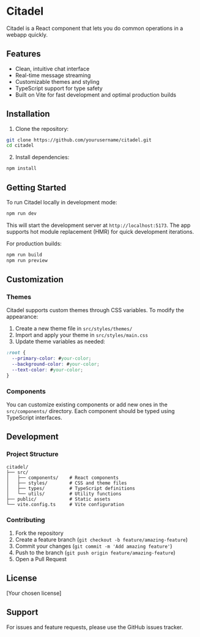 # Citadel

Citadel is a React component that lets you do common operations in a webapp quickly.


## Features

- Clean, intuitive chat interface
- Real-time message streaming
- Customizable themes and styling
- TypeScript support for type safety
- Built on Vite for fast development and optimal production builds

## Installation

1. Clone the repository:
```bash
git clone https://github.com/yourusername/citadel.git
cd citadel
```

2. Install dependencies:
```bash
npm install
```

## Getting Started

To run Citadel locally in development mode:

```bash
npm run dev
```

This will start the development server at `http://localhost:5173`. The app supports hot module replacement (HMR) for quick development iterations.

For production builds:

```bash
npm run build
npm run preview
```

## Customization

### Themes
Citadel supports custom themes through CSS variables. To modify the appearance:

1. Create a new theme file in `src/styles/themes/`
2. Import and apply your theme in `src/styles/main.css`
3. Update theme variables as needed:

```css
:root {
  --primary-color: #your-color;
  --background-color: #your-color;
  --text-color: #your-color;
}
```

### Components
You can customize existing components or add new ones in the `src/components/` directory. Each component should be typed using TypeScript interfaces.

## Development

### Project Structure
```
citadel/
├── src/
│   ├── components/    # React components
│   ├── styles/        # CSS and theme files
│   ├── types/         # TypeScript definitions
│   └── utils/         # Utility functions
├── public/            # Static assets
└── vite.config.ts     # Vite configuration
```

### Contributing

1. Fork the repository
2. Create a feature branch (`git checkout -b feature/amazing-feature`)
3. Commit your changes (`git commit -m 'Add amazing feature'`)
4. Push to the branch (`git push origin feature/amazing-feature`)
5. Open a Pull Request

## License

[Your chosen license]

## Support

For issues and feature requests, please use the GitHub issues tracker.